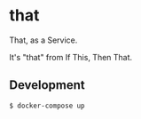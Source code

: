 # that

That, as a Service.

It's "that" from If This, Then That.

## Development

```
$ docker-compose up
```
